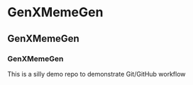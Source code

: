 # GenXMemeGen
## GenXMemeGen
### GenXMemeGen
This is a silly demo repo to demonstrate Git/GitHub workflow
